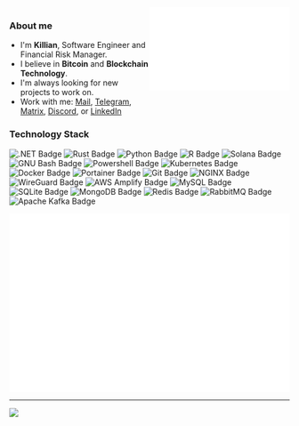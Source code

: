 <div style="display: flex; align-items: flex-start; justify-content: space-between;">
  <div style="flex: 1; max-width: 60%;">
    <h3>About me</h3>
    <ul style="list-style-type: disc; padding-left: 20px; margin: 0;">
      <li>I'm <strong>Killian</strong>, Software Engineer and Financial Risk Manager.</li>
      <li>I believe in <strong>Bitcoin</strong> and <strong>Blockchain Technology</strong>.</li>
      <li>I'm always looking for new projects to work on.</li>
      <li>Work with me: 
        <a href="mailto:contact@sterbweise.com">Mail</a>, 
        <a href="https://t.me/sterbweise">Telegram</a>, 
        <a href="https://matrix.to/#/@sterbweise:matrix.org">Matrix</a>, 
        <a href="https://x.com/sterbweise">Discord</a>, or 
        <a href="https://www.linkedin.com/in/sterbweise/">LinkedIn</a>
      </li>
    </ul>
  </div>
  <div style="flex: 1; text-align: right;">
    <img src="/header.svg" alt="Metrics" style="max-width: 100%; height: auto;"/>
  </div>
</div>

### Technology Stack
![.NET Badge](https://img.shields.io/badge/.NET-512BD4?logo=dotnet&logoColor=fff&style=flat)
![Rust Badge](https://img.shields.io/badge/Rust-000?logo=rust&logoColor=fff&style=flat)
![Python Badge](https://img.shields.io/badge/Python-3776AB?logo=python&logoColor=yellow&style=flat)
![R Badge](https://img.shields.io/badge/R-276DC3?logo=r&logoColor=fff&style=flat)
![Solana Badge](https://img.shields.io/badge/Solana-9945FF?logo=solana&logoColor=fff&style=flat)
![GNU Bash Badge](https://img.shields.io/badge/GNU%20Bash-4EAA25?logo=gnubash&logoColor=fff&style=flat)
![Powershell Badge](https://img.shields.io/badge/Powershell-5391fe?logo=gnubash&logoColor=fff&style=flat)
![Kubernetes Badge](https://img.shields.io/badge/Kubernetes-326CE5?logo=kubernetes&logoColor=fff&style=flat)
![Docker Badge](https://img.shields.io/badge/Docker-2496ED?logo=docker&logoColor=fff&style=flat)
![Portainer Badge](https://img.shields.io/badge/Portainer-13BEF9?logo=portainer&logoColor=fff&style=flat)
![Git Badge](https://img.shields.io/badge/Git-F05032?logo=git&logoColor=fff&style=flat)
![NGINX Badge](https://img.shields.io/badge/NGINX-009639?logo=nginx&logoColor=fff&style=flat)
![WireGuard Badge](https://img.shields.io/badge/WireGuard-88171A?logo=wireguard&logoColor=fff&style=flat)
![AWS Amplify Badge](https://img.shields.io/badge/AWS-F90?logo=awsamplify&logoColor=fff&style=flat)
![MySQL Badge](https://img.shields.io/badge/MySQL-4479A1?logo=mysql&logoColor=fff&style=flat)
![SQLite Badge](https://img.shields.io/badge/MS%20SQL-003B57?logo=sqlite&logoColor=fff&style=flat)
![MongoDB Badge](https://img.shields.io/badge/MongoDB-47A248?logo=mongodb&logoColor=fff&style=flat)
![Redis Badge](https://img.shields.io/badge/Redis-DC382D?logo=redis&logoColor=fff&style=flat)
![RabbitMQ Badge](https://img.shields.io/badge/RabbitMQ-FF6600?logo=rabbitmq&logoColor=fff&style=flat)
![Apache Kafka Badge](https://img.shields.io/badge/Apache%20Kafka-231F20?logo=apachekafka&logoColor=fff&style=flat)



<div style="display: flex; justify-content: center; align-items: center; width: 100%;">
  <img src="/repositories.svg" alt="Languages" style="max-width: 100%; height: auto;"/>
</div>

---
[![](https://visitcount.itsvg.in/api?id=Sterbweise&icon=0&color=12)](https://visitcount.itsvg.in)
